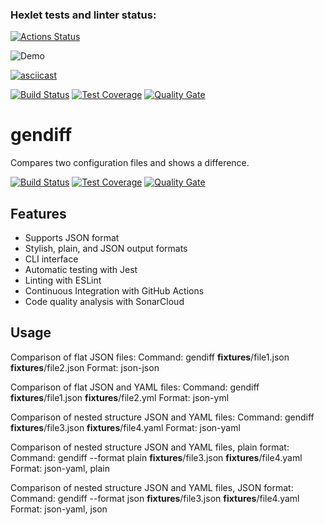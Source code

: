 ### Hexlet tests and linter status:
[![Actions Status](https://github.com/AlexMaster001/backend-project-46/actions/workflows/hexlet-check.yml/badge.svg)](https://github.com/AlexMaster001/backend-project-46/actions)

![Demo](https://asciinema.org/a/rGliUpTKXgFbaWNF9Kz8RxR2b )

[![asciicast](https://asciinema.org/a/F27UNgG1vSVSzIKHDGweVed4V.svg)](https://asciinema.org/a/F27UNgG1vSVSzIKHDGweVed4V)

[![Build Status](https://github.com/hexlet/backend-project-46/actions/workflows/ci.yml/badge.svg )](https://github.com/AlexMaster001/backend-project-46/actions/workflows/ci.yml )
[![Test Coverage](https://sonarcloud.io/api/project_badges/measure?project=backend-project-46&metric=coverage )](https://sonarcloud.io/summary/new_code?id=backend-project-46 )
[![Quality Gate](https://sonarcloud.io/api/project_badges/measure?project=backend-project-46&metric=alert_status )](https://sonarcloud.io/summary/new_code?id=backend-project-46 )




# gendiff

Compares two configuration files and shows a difference.

[![Build Status](https://github.com/AlexMaster001/backend-project-46/actions/workflows/ci.yml/badge.svg )](https://github.com/AlexMaster001/backend-project-46/actions/workflows/ci.yml )
[![Test Coverage](https://sonarcloud.io/api/project_badges/measure?project=backend-project-46&metric=coverage )](https://sonarcloud.io/summary/new_code?id=backend-project-46 )
[![Quality Gate](https://sonarcloud.io/api/project_badges/measure?project=backend-project-46&metric=alert_status )](https://sonarcloud.io/summary/new_code?id=backend-project-46 )

## Features

- Supports JSON format
- Stylish, plain, and JSON output formats
- CLI interface
- Automatic testing with Jest
- Linting with ESLint
- Continuous Integration with GitHub Actions
- Code quality analysis with SonarCloud

## Usage
Comparison of flat JSON files:
Command: gendiff __fixtures__/file1.json __fixtures__/file2.json
Format: json-json

Comparison of flat JSON and YAML files:
Command: gendiff __fixtures__/file1.json __fixtures__/file2.yml
Format: json-yml

Comparison of nested structure JSON and YAML files:
Command: gendiff __fixtures__/file3.json __fixtures__/file4.yaml
Format: json-yaml

Comparison of nested structure JSON and YAML files, plain format:
Command: gendiff --format plain __fixtures__/file3.json __fixtures__/file4.yaml
Format: json-yaml, plain

Comparison of nested structure JSON and YAML files, JSON format:
Command: gendiff --format json __fixtures__/file3.json __fixtures__/file4.yaml
Format: json-yaml, json